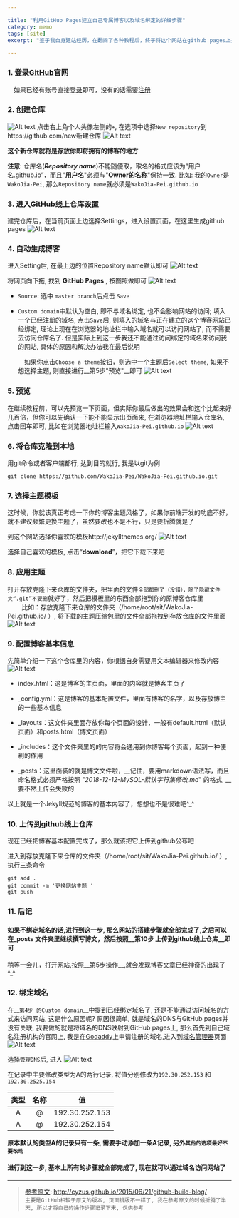 ```yaml
---

title: "利用GitHub Pages建立自己专属博客以及域名绑定的详细步骤"
category: memo
tags: [site]
excerpt: "鉴于我自身建站经历，在翻阅了各种教程后，终于将这个网站在github pages上搞出来了, 在此, 将详细的过程记录下来，一来防止自己以后忘记, 二来如果有幸可以帮到更多跟我一样的人, 我也是乐见其成的^_^"

---
```


### 1. 登录[GitHub](https://github.com/)官网

　如果已经有账号直接[登录](https://github.com/login)即可，没有的话需要[注册](https://github.com/join?source=experiment-header-dropdowns-home)

### 2. 创建仓库

![Alt text](/images/posts/201812/lALPDgQ9qaAbZwPNAojNBWY_1382_648.png)
点击右上角个人头像左侧的`+`, 在选项中选择`New repository`到https://github.com/new新建仓库
![Alt text](/images/posts/201812/lALPDgQ9qaBS-fDNAtbNBW4_1390_726.png)


**这个新仓库就将是存放你即将拥有的博客的地方**

__注意__: 仓库名(***Repository name***)不能随便取，取名的格式应该为“用户名.github.io”，而且"**用户名**"必须与"**Owner的名称**"保持一致. 比如: 我的`Owner`是`WakoJia-Pei`, 那么`Repository name`就必须是`WakoJia-Pei.github.io`

### 3. 进入GitHub线上仓库设置

建完仓库后，在当前页面上边选择Settings，进入设置页面，在这里生成github pages
![Alt text](/images/posts/201812/lALPDgQ9qaAnbWnNAnjNBWo_1386_632.png)

### 4. 自动生成博客

进入Setting后, 在最上边的位置Repository name默认即可
![Alt text](/images/posts/201812/lALPDgQ9qaAp2LnNAxDNBWU_1381_784.png)

将网页向下拖, 找到 **GitHub Pages** , 按图照做即可
![Alt text](/images/posts/201812/lALPDgQ9qaArin3NAtLNAvI_754_722.png)

+ `Source`: 选中 `master branch`后点击 `Save`

+ `Custom domain`中默认为空白, 即不与域名绑定, 也不会影响网站的访问; 填入一个已经注册的域名, 点击`Save`后, 则填入的域名与正在建立的这个博客网站已经绑定, 理论上现在在浏览器的地址栏中输入域名就可以访问网站了, 而不需要去访问仓库名了. 但是实际上到这一步我还不能通过访问绑定的域名来访问我的网站, 具体的原因和解决办法我在最后说明

  　如果你点击`Choose a theme`按钮，则选中一个主题后`Select theme`, 如果不想选择主题, 则直接进行__第5步"预览"__即可
  ![Alt text](/images/posts/201812/lALPDgQ9qaAsSHzNAz3NBWY_1382_829.png)  

### 5. 预览

在继续教程前，可以先预览一下页面，但实际你最后做出的效果会和这个比起来好几百倍，但你可以先确认一下能不能显示出页面来, 在浏览器地址栏输入仓库名, 点击回车即可, 比如在浏览器地址栏输入`WakoJia-Pei.github.io`
![Alt text](/images/posts/201812/lALPDgQ9qaAw3K1MzQV3_1399_76.png)

### 6. 将仓库克隆到本地

用git命令或者客户端都行, 达到目的就行, 我是以git为例

```
git clone https://github.com/WakoJia-Pei/WakoJia-Pei.github.io.git
```

### 7. 选择主题模板

这时候，你就该真正考虑一下你的博客主题风格了，如果你前端开发的功底不好，就不建议频繁更换主题了，虽然要改也不是不行，只是要折腾就是了

到这个网站选择你喜欢的模板http://jekyllthemes.org/
![Alt text](/images/posts/201812/lALPDgQ9qaA_WIDNAtnNBWI_1378_729.png)

选择自己喜欢的模板, 点击“**download**”，把它下载下来吧

### 8. 应用主题

打开存放克隆下来仓库的文件夹，把里面的文件`全部都删了（没错），除了隐藏文件夹“.git”不要删`就好了，然后把模板里的东西全部拖到你的原博客仓库里  
	　　 比如：存放克隆下来仓库的文件夹（/home/root/sit/WakoJia-Pei.github.io/ ）, 将下载的主题压缩包里的文件全部拖拽到存放仓库的文件里面
![Alt text](/images/posts/201812/lALPDgQ9qaBBpXXNAvPNBpQ_1684_755.png)

### 9. 配置博客基本信息

先简单介绍一下这个仓库里的内容，你根据自身需要用文本编辑器来修改内容
![Alt text](/images/posts/201812/lALPDgQ9qaBGAuXNAaXNBOU_1253_421.png)

+ index.html：这是博客的主页面，里面的内容就是博客主页了

+ _config.yml：这是博客的基本配置文件，里面有博客的名字，以及存放博主的一些基本信息

+ _layouts：这文件夹里面存放你每个页面的设计，一般有default.html（默认页面）和posts.html（博文页面）

+ _includes：这个文件夹里的的内容将会通用到你博客每个页面，起到一种便利的作用

+ _posts：这里面装的就是博文文件啦，__记住，要用markdown语法写，而且命名格式必须严格按照 "*2018-12-12-MySQL-默认字符集修改.md*" 的格式, __要不然上传会失败的

以上就是一个Jekyll规范的博客的基本内容了，想想也不是很难吧^_^

### 10. 上传到github线上仓库

现在已经把博客基本配置完成了，那么就该把它上传到github公布吧

进入到存放克隆下来仓库的文件夹（/home/root/sit/WakoJia-Pei.github.io/ ）, 执行三条命令

```
git add .
git commit -m '更换网站主题 '
git push
```

### 11. 后记

#### 如果不绑定域名的话,进行到这一步, 那么网站的搭建步骤就全部完成了,之后可以在_posts 文件夹里继续撰写博文，然后按照__第10步 上传到github线上仓库__即可

稍等一会儿，打开网站,按照__第5步操作__,就会发现博客文章已经神奇的出现了^_^


### 12. 绑定域名

在__`第4步 的Custom domain`__中提到已经绑定域名了, 还是不能通过访问域名的方式来访问网站, 这是什么原因呢? 原因很简单, 就是域名的DNS与GitHub pages并没有关联, 我要做的就是将域名的DNS映射到GitHub pages上, 那么首先到自己域名注册机构的官网上, 我是在[Godaddy](https://sg.godaddy.com/zh/)上申请注册的域名,进入到[域名管理器](https://dcc.godaddy.com/manage/)页面
![Alt text](/images/posts/201812/lALPDgQ9qaByXSrNA2rNBYw_1420_874.png)

选择`管理DNS`后, 进入
![Alt text](/images/posts/201812/lALPDgQ9qaB0NQvNA3TNBXw_1404_884.png)

在记录中主要修改类型为A的两行记录, 将值分别修改为`192.30.252.153` 和 `192.30.2525.154`

| 类型    |    名称 | 值 |
:--: | :---:| :---:
A | @ | 192.30.252.153
A | @ | 192.30.252.154

__原本默认的类型A的记录只有一条, 需要手动添加一条A记录, 另外`其他的选项最好不要改动`__

#### 进行到这一步, 基本上所有的步骤就全部完成了, 现在就可以通过域名访问网站了

---

> [参考原文](http://cyzus.github.io/2015/06/21/github-build-blog/):    http://cyzus.github.io/2015/06/21/github-build-blog/  
>`主要是GitHub相较于原文的版本, 页面排版不一样了, 我在参考原文的时候折腾了半天, 所以才将自己的操作步骤记录下来, 仅供参考`
